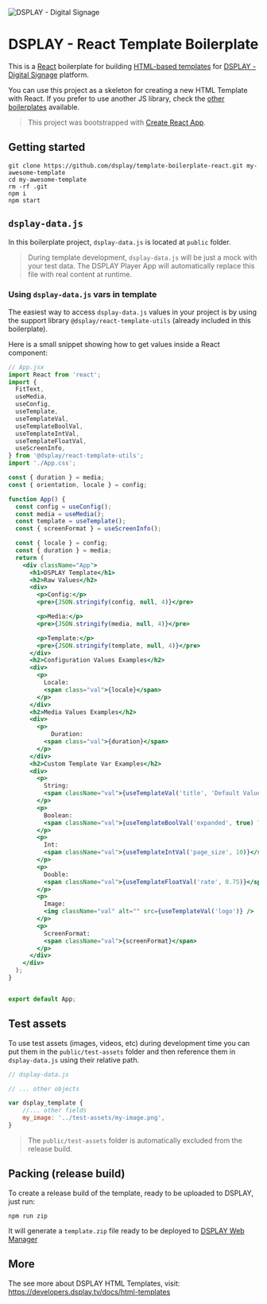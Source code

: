 ![DSPLAY - Digital Signage](https://developers.dsplay.tv/assets/images/dsplay-logo.png)

# DSPLAY - React Template Boilerplate

This is a [React](https://reactjs.org/) boilerplate for building [HTML-based templates](https://developers.dsplay.tv/docs/html-templates) for [DSPLAY - Digital Signage](https://dsplay.tv/) platform.

You can use this project as a skeleton for creating a new HTML Template with React. If you prefer to use another JS library, check the [other boilerplates](https://developers.dsplay.tv/docs/html-templates/boilerplates/) available.

> This project was bootstrapped with [Create React App](https://github.com/facebookincubator/create-react-app).

## Getting started

```
git clone https://github.com/dsplay/template-boilerplate-react.git my-awesome-template
cd my-awesome-template
rm -rf .git
npm i
npm start
```


## `dsplay-data.js`

In this boilerplate project, `dsplay-data.js` is located at `public` folder.

> During template development, `dsplay-data.js` will be just a mock with your test data. The DSPLAY Player App will automatically replace this file with real content at runtime.

### Using `dsplay-data.js` vars in template

The easiest way to access `dsplay-data.js` values in your project is by using the support library `@dsplay/react-template-utils` (already included in this boilerplate). 

Here is a small snippet showing how to get values inside a React component:

```jsx
// App.jsx
import React from 'react';
import {
  FitText,
  useMedia,
  useConfig,
  useTemplate,
  useTemplateVal,
  useTemplateBoolVal,
  useTemplateIntVal,
  useTemplateFloatVal,
  useScreenInfo,
} from '@dsplay/react-template-utils';
import './App.css';

const { duration } = media;
const { orientation, locale } = config;

function App() {
  const config = useConfig();
  const media = useMedia();
  const template = useTemplate();
  const { screenFormat } = useScreenInfo();

  const { locale } = config;
  const { duration } = media;
  return (
    <div className="App">
      <h1>DSPLAY Template</h1>
      <h2>Raw Values</h2>
      <div>
        <p>Config:</p>
        <pre>{JSON.stringify(config, null, 4)}</pre>

        <p>Media:</p>
        <pre>{JSON.stringify(media, null, 4)}</pre>

        <p>Template:</p>
        <pre>{JSON.stringify(template, null, 4)}</pre>
      </div>
      <h2>Configuration Values Examples</h2>
      <div>
        <p>
          Locale:
          <span class="val">{locale}</span>
        </p>
      </div>
      <h2>Media Values Examples</h2>
      <div>
        <p>
            Duration:
          <span class="val">{duration}</span>
        </p>
      </div>
      <h2>Custom Template Var Examples</h2>
      <div>
        <p>
          String:
          <span className="val">{useTemplateVal('title', 'Default Value')}</span>
        </p>
        <p>
          Boolean:
          <span className="val">{useTemplateBoolVal('expanded', true) ? 'Yes' : 'No'}</span>
        </p>
        <p>
          Int:
          <span className="val">{useTemplateIntVal('page_size', 10)}</span>
        </p>
        <p>
          Double:
          <span className="val">{useTemplateFloatVal('rate', 0.75)}</span>
        </p>
        <p>
          Image:
          <img className="val" alt="" src={useTemplateVal('logo')} />
        </p>
        <p>
          ScreenFormat:
          <span className="val">{screenFormat}</span>
        </p>
      </div>
    </div>
  );
}


export default App;
```

## Test assets

To use test assets (images, videos, etc) during development time you can put them in the `public/test-assets` folder and then reference them in `dsplay-data.js` using their relative path.
```js
// dsplay-data.js

// ... other objects

var dsplay_template {
    //... other fields
    my_image: '../test-assets/my-image.png',
}
```

> The `public/test-assets` folder is automatically excluded from the release build.

## Packing (release build)

To create a release build of the template, ready to be uploaded to DSPLAY, just run:

```
npm run zip
```

It will generate a `template.zip` file ready to be deployed to [DSPLAY Web Manager](https://manager.dsplay.tv/template/create)

## More

The see more about DSPLAY HTML Templates, visit: https://developers.dsplay.tv/docs/html-templates